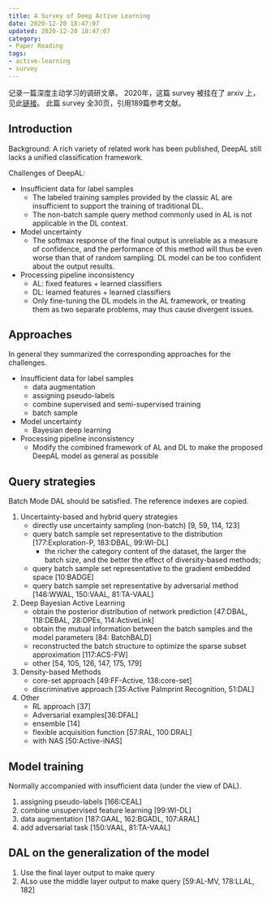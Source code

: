 ```yaml
---
title: A Survey of Deep Active Learning
date: 2020-12-20 18:47:07
updated: 2020-12-20 18:47:07
category: 
- Paper Reading
tags:
- active-learning
- survey
---
```


记录一篇深度主动学习的调研文章。
2020年，这篇 survey 被挂在了 arxiv 上， 见此[链接](https://arxiv.org/abs/2009.00236)。
此篇 survey 全30页，引用189篇参考文献。

<!-- more -->

## Introduction

Background: A rich variety of related work has been published, DeepAL still lacks a unified classification framework.

Challenges of DeepAL:
- Insufficient data for label samples
  - The labeled training samples provided by the classic AL are insufficient to support the training of traditional DL.
  - The non-batch sample query method commonly used in AL is not applicable in the DL context.
- Model uncertainty
  - The softmax response of the final output is unreliable as a measure of confidence, and the performance of this method will thus be even worse than that of random sampling. DL model can be too confident about the output results.
- Processing pipeline inconsistency
  - AL: fixed features + learned classifiers
  - DL: learned features + learned classifiers
  - Only fine-tuning the DL models in the AL framework, or treating them as two separate problems, may thus cause divergent issues.

## Approaches

In general they summarized the corresponding approaches for the challenges.
- Insufficient data for label samples
  - data augmentation
  - assigning pseudo-labels
  - combine supervised and semi-supervised training
  - batch sample
- Model uncertainty
  - Bayesian deep learning
- Processing pipeline inconsistency
  - Modify the combined framework of AL and DL to make the proposed DeepAL model as general as possible

## Query strategies

Batch Mode DAL should be satisfied.
The reference indexes are copied.

1. Uncertainty-based and hybrid query strategies
   - directly use uncertainty sampling (non-batch) [9, 59, 114, 123]
   - query batch sample set representative to the distribution [177:Exploration-P, 183:DBAL, 99:WI-DL]
     - the richer the category content of the dataset, the larger the batch size, and the better the effect of diversity-based methods;
   - query batch sample set representative to the gradient embedded space [10:BADGE]
   - query batch sample set representative by adversarial method [146:WWAL, 150:VAAL, 81:TA-VAAL]
2. Deep Bayesian Active Learning 
   - obtain the posterior distribution of network prediction [47:DBAL, 118:DEBAL, 28:DPEs, 114:ActiveLink]
   - obtain the mutual information between the batch samples and the model parameters [84: BatchBALD]
   - reconstructed the batch structure to optimize the sparse subset approximation [117:ACS-FW]
   - other [54, 105, 126, 147, 175, 179]
3. Density-based Methods
   - core-set approach [49:FF-Active, 138:core-set]
   - discriminative approach [35:Active Palmprint Recognition, 51:DAL]
4. Other 
   - RL approach [37]
   - Adversarial examples[36:DFAL]
   - ensemble [14]
   - flexible acquisition function [57:RAL, 100:DRAL]
   - with NAS [50:Active-iNAS]

## Model training

Normally accompanied with insufficient data (under the view of DAL).

1. assigning pseudo-labels [166:CEAL]
2. combine unsupervised feature learning [99:WI-DL]
3. data augmentation [187:GAAL, 162:BGADL, 107:ARAL]
4. add adversarial task [150:VAAL, 81:TA-VAAL]

## DAL on the generalization of the model

1. Use the final layer output to make query
2. ALso use the middle layer output to make query [59:AL-MV, 178:LLAL, 182]